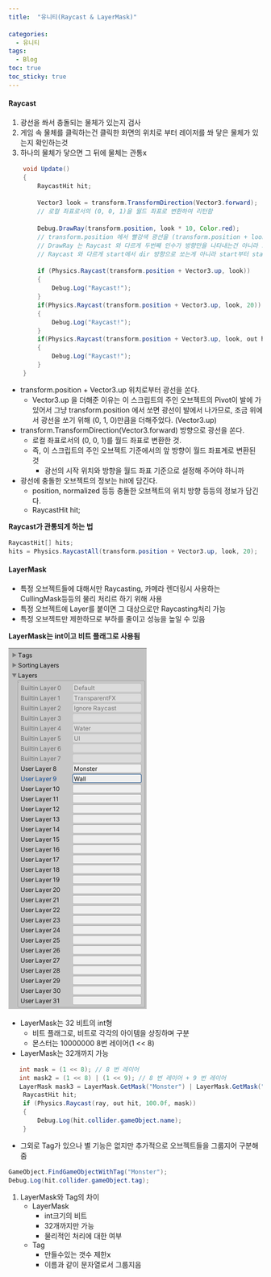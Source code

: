 ```yaml
---
title:  "유니티(Raycast & LayerMask)"

categories:
  - 유니티
tags:
  - Blog
toc: true
toc_sticky: true
---
```


#### Raycast
1. 광선을 쏴서 충돌되는 물체가 있는지 검사
2. 게임 속 물체를 클릭하는건 클릭한 화면의 위치로 부터 레이저를 쏴 닿은 물체가 있는지 확인하는것
3. 하나의 물체가 닿으면 그 뒤에 물체는 관통x

```java
    void Update()
    {
        RaycastHit hit;

        Vector3 look = transform.TransformDirection(Vector3.forward);
        // 로컬 좌표로서의 (0, 0, 1)을 월드 좌표로 변환하여 리턴함

        Debug.DrawRay(transform.position, look * 10, Color.red); 
        // transform.position 에서 빨강색 광선을 (transform.position + look * 10) 위치까지를  쏜다. 
        // DrawRay 는 Raycast 와 다르게 두번째 인수가 방향만을 나타내는건 아니라 크기도 필요함.
        // Raycast 와 다르게 start에서 dir 방향으로 쏘는게 아니라 start부터 start+dir 위치까지를 쏘고 이를 시각적으로 그림

        if (Physics.Raycast(transform.position + Vector3.up, look))
        {
            Debug.Log("Raycast!");
        }
        if(Physics.Raycast(transform.position + Vector3.up, look, 20))
        {
            Debug.Log("Raycast!");
        }
        if(Physics.Raycast(transform.position + Vector3.up, look, out hit, 20))
        {
            Debug.Log("Raycast!");
        }
    }
```
- transform.position + Vector3.up 위치로부터 광선을 쏜다.
    + Vector3.up 을 더해준 이유는 이 스크립트의 주인 오브젝트의 Pivot이 발에 가있어서 그냥 transform.position 에서 쏘면 광선이 발에서 나가므로, 조금 위에서 광선을 쏘기 위해 (0, 1, 0)만큼을 더해주었다. (Vector3.up)
- transform.TransformDirection(Vector3.forward) 방향으로 광선을 쏜다.
    + 로컬 좌표로서의 (0, 0, 1)를 월드 좌표로 변환한 것.
    + 즉, 이 스크립트의 주인 오브젝트 기준에서의 앞 방향이 월드 좌표계로 변환된 것
        * 광선의 시작 위치와 방향을 월드 좌표 기준으로 설정해 주어야 하니까
- 광선에 충돌한 오브젝트의 정보는 hit에 담긴다.
    + position, normalized 등등 충돌한 오브젝트의 위치 방향 등등의 정보가 담긴다.
    + RaycastHit hit;

**Raycast가 관통되게 하는 법**
```java
RaycastHit[] hits;
hits = Physics.RaycastAll(transform.position + Vector3.up, look, 20);
```

#### LayerMask
- 특정 오브젝트들에 대해서만 Raycasting, 카메라 렌더링시 사용하는 CullingMask등등의 물리 처리르 하기 위해 사용
- 특정 오브젝트에 Layer를 붙이면 그 대상으로만 Raycasting처리 가능
- 특정 오브젝트만 제한하므로 부하를 줄이고 성능을 높일 수 있음

**LayerMask는 int이고 비트 플래그로 사용됨**

![GitHub Logo](/image/LayerMask.png)

- LayerMask는 32 비트의 int형
    + 비트 플래그로, 비트로 각각의 아이템을 상징하며 구분
    + 몬스터는 10000000 8번 레이어(1 << 8)
- LayerMask는 32개까지 가능
```java
   int mask = (1 << 8); // 8 번 레이어 
   int mask2 = (1 << 8) | (1 << 9); // 8 번 레이어 + 9 번 레이어
   LayerMask mask3 = LayerMask.GetMask("Monster") | LayerMask.GetMask("Wall") // int mask = (1 << 8) | (1 << 9); 와 동일
    RaycastHit hit;
    if (Physics.Raycast(ray, out hit, 100.0f, mask))
    {
        Debug.Log(hit.collider.gameObject.name);
    }
```

- 그외로 Tag가 있으나 별 기능은 없지만 추가적으로 오브젝트들을 그룹지어 구분해줌
```java
GameObject.FindGameObjectWithTag("Monster");
Debug.Log(hit.collider.gameObject.tag);
```
1. LayerMask와 Tag의 차이
    - LayerMask
        + int크기의 비트
        + 32개까지만 가능
        + 물리적인 처리에 대한 여부
    - Tag
        + 만들수있는 갯수 제한x
        + 이름과 같이 문자열로서 그룹지음